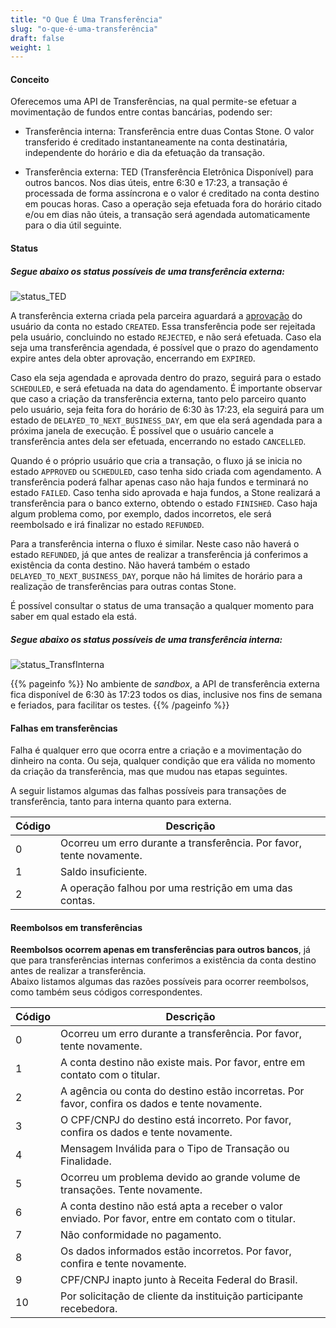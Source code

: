 ```yaml
---
title: "O Que É Uma Transferência"
slug: "o-que-é-uma-transferência"
draft: false
weight: 1
---
```


#### Conceito

Oferecemos uma API de Transferências, na qual permite-se efetuar a movimentação de fundos entre contas bancárias, podendo ser:

* Transferência interna: Transferência entre duas Contas Stone. O valor transferido é creditado instantaneamente na conta destinatária, independente do horário e dia da efetuação da transação.

* Transferência externa: TED (Transferência Eletrônica Disponível) para outros bancos. Nos dias úteis, entre 6:30 e 17:23, a transação é processada de forma assíncrona e o valor é creditado na conta destino em poucas horas. Caso a operação seja efetuada fora do horário citado e/ou em dias não úteis, a transação será agendada automaticamente para o dia útil seguinte.



#### Status

##### Segue abaixo os status possíveis de uma **transferência externa**: 

![status_TED](/docs/referencia-da-api/transferencias/o-que-e-uma-transferencia/1b90b91-Transfrncia_Externa.png)

A transferência externa criada pela parceira aguardará a [aprovação](/docs/guias/integracao/aprovacao) do usuário da conta no estado `CREATED`. Essa transferência pode ser rejeitada pela usuário, concluindo no estado `REJECTED`, e não será efetuada. Caso ela seja uma transferência agendada, é possível que o prazo do agendamento expire antes dela obter aprovação, encerrando em `EXPIRED`.

Caso ela seja agendada e aprovada dentro do prazo, seguirá para o estado `SCHEDULED`, e será efetuada  na data do agendamento. É importante observar que caso a criação da transferência externa, tanto pelo parceiro quanto pelo usuário, seja feita fora do horário de 6:30 às 17:23, ela seguirá para um estado de `DELAYED_TO_NEXT_BUSINESS_DAY`, em que ela será agendada para a próxima janela de execução. É possível que o usuário cancele a transferência antes dela ser efetuada, encerrando no estado `CANCELLED`.

Quando é o próprio usuário que cria a transação, o fluxo já se inicia no estado `APPROVED` ou `SCHEDULED`, caso tenha sido criada com agendamento. A transferência poderá falhar apenas caso não haja fundos e terminará no estado `FAILED`. Caso tenha sido aprovada e haja fundos, a Stone realizará a transferência para o banco externo, obtendo o estado `FINISHED`. Caso haja algum problema como, por exemplo, dados incorretos, ele será reembolsado e irá  finalizar no estado `REFUNDED`.

Para a transferência interna o fluxo é similar. Neste caso não haverá o estado `REFUNDED`, já que antes de realizar a transferência já conferimos a existência da conta destino. Não haverá também o estado `DELAYED_TO_NEXT_BUSINESS_DAY`, porque não há limites de horário para a realização de transferências para outras contas Stone.

É possível consultar o status de uma transação a qualquer momento para saber em qual estado ela está.

##### Segue abaixo os status possíveis de uma **transferência interna**: 

![status_TransfInterna](/docs/referencia-da-api/transferencias/o-que-e-uma-transferencia/0d9c77f-Transferncia_Interna.png)

{{% pageinfo %}}
No ambiente de _sandbox_, a API de transferência externa fica disponível de 6:30 às 17:23 todos os dias, inclusive nos fins de semana e feriados, para facilitar os testes.
{{% /pageinfo %}}


#### Falhas em transferências

Falha é qualquer erro que ocorra entre a criação e a movimentação do dinheiro na conta. Ou seja, qualquer condição que era válida no momento da criação da transferência, mas que mudou nas etapas seguintes.

A seguir listamos algumas das falhas possíveis para transações de transferência, tanto para interna quanto para externa.

| Código | Descrição                                                            |
| ------ | -------------------------------------------------------------------- |
| 0      | Ocorreu um erro durante a transferência. Por favor, tente novamente. |
| 1      | Saldo insuficiente.                                                  |
| 2      | A operação falhou por uma restrição em uma das contas.               |


#### Reembolsos em transferências

**Reembolsos ocorrem apenas em transferências para outros bancos**, já que para transferências internas conferimos a existência da conta destino antes de realizar a transferência.<br>
Abaixo listamos algumas das razões possíveis para ocorrer reembolsos, como também seus códigos correspondentes.

| Código | Descrição                                                                                           |
| ------ | --------------------------------------------------------------------------------------------------- |
| 0      | Ocorreu um erro durante a transferência. Por favor, tente novamente.                                |
| 1      | A conta destino não existe mais. Por favor, entre em contato com o titular.                         |
| 2      | A agência ou conta do destino estão incorretas. Por favor, confira os dados e tente novamente.      |
| 3      | O CPF/CNPJ do destino está incorreto. Por favor, confira os dados e tente novamente.                |
| 4      | Mensagem Inválida para o Tipo de Transação ou Finalidade.                                           |
| 5      | Ocorreu um problema devido ao grande volume de transações. Tente novamente.                         |
| 6      | A conta destino não está apta a receber o valor enviado. Por favor, entre em contato com o titular. |
| 7      | Não conformidade no pagamento.                                                                      |
| 8      | Os dados informados estão incorretos. Por favor, confira e tente novamente.                         |
| 9      | CPF/CNPJ inapto junto à Receita Federal do Brasil.                                                  |
| 10     | Por solicitação de cliente da instituição participante recebedora.                                  |
